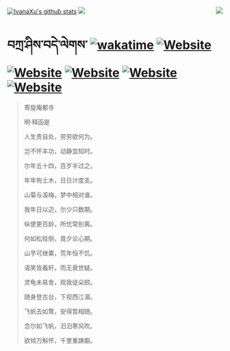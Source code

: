 [![IvanaXu's github stats](https://github-readme-stats.vercel.app/api?username=IvanaXu&theme=codeSTACKr)](https://github.com/anuraghazra/github-readme-stats)
<img align="right" src="https://github-readme-stats.vercel.app/api/top-langs/?username=IvanaXu&langs_count=8&theme=codeSTACKr" />
<img src="https://github-readme-stats.vercel.app/api/wakatime?username=IvanaXu&layout=compact&langs_count=8&theme=codeSTACKr&custom_title=Programming&nbsp;Times&nbsp;(Since&nbsp;Jul.29.2021)&range=all_time" />
# བཀྲ་ཤིས་བདེ་ལེགས་	[![wakatime](https://wakatime.com/badge/user/5043ee4a-e361-4607-9d47-d557f2005d05.svg)](https://wakatime.com/@5043ee4a-e361-4607-9d47-d557f2005d05)	[![Website](https://img.shields.io/website?label=&up_color=orange&up_message=Tianchi&url=https%3A%2F%2Fshields.io)](https://tianchi.aliyun.com/home/science/scienceDetail?userId=1095279182618)	[![Website](https://img.shields.io/website?label=&up_color=green&up_message=Yuque&url=https%3A%2F%2Fshields.io)](https://www.yuque.com/ivanaxu)	[![Website](https://img.shields.io/website?label=&up_color=yellow&up_message=Leetcode&url=https%3A%2F%2Fshields.io)](https://leetcode.cn/u/ivanaxu)	[![Website](https://img.shields.io/website?label=&up_color=violet&up_message=AIstudio&url=https%3A%2F%2Fshields.io)](https://aistudio.baidu.com/aistudio/personalcenter/thirdview/979775)	[![Website](https://img.shields.io/website?label=&up_color=red&up_message=Gitee&url=https%3A%2F%2Fshields.io)](https://gitee.com/IvanaXu)
> 寄旋庵都寺
>
> 明·释函是
>
> 人生贵自处，劳劳欲何为。
> 
> 岂不怀丰功，动静宜知时。
> 
> 尔年五十四，百岁半过之。
> 
> 年年徇土木，日日计度支。
> 
> 山菊与溪梅，梦中相对谁。
> 
> 我年日以迈，尔少只数期。
> 
> 纵使更百龄，所忧常别离。
> 
> 何如松桂侧，竟夕论心期。
> 
> 山芋可继粟，荒年恒不饥。
> 
> 语笑皆羲轩，而无衰世疑。
> 
> 灵龟未易舍，观我徒朵颐。
> 
> 随身登古台，下视西江湄。
> 
> 飞帆去如鹜，安得暂相随。
> 
> 念尔如飞帆，汨汨寒风吹。
> 
> 欲倾万斛怀，千里重踌蹰。
